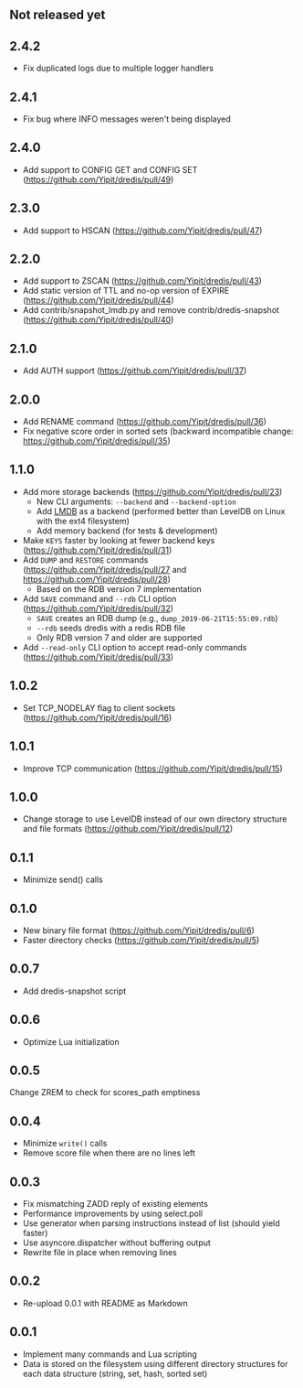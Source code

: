 ## Not released yet

## 2.4.2

* Fix duplicated logs due to multiple logger handlers

## 2.4.1

* Fix bug where INFO messages weren't being displayed

## 2.4.0

* Add support to CONFIG GET and CONFIG SET (https://github.com/Yipit/dredis/pull/49)

## 2.3.0

* Add support to HSCAN (https://github.com/Yipit/dredis/pull/47)

## 2.2.0

* Add support to ZSCAN (https://github.com/Yipit/dredis/pull/43)
* Add static version of TTL and no-op version of EXPIRE (https://github.com/Yipit/dredis/pull/44)
* Add contrib/snapshot_lmdb.py and remove contrib/dredis-snapshot (https://github.com/Yipit/dredis/pull/40)

## 2.1.0

* Add AUTH support (https://github.com/Yipit/dredis/pull/37)

## 2.0.0

* Add RENAME command (https://github.com/Yipit/dredis/pull/36)
* Fix negative score order in sorted sets (backward incompatible change: https://github.com/Yipit/dredis/pull/35)

## 1.1.0

* Add more storage backends (https://github.com/Yipit/dredis/pull/23)
  - New CLI arguments: `--backend` and `--backend-option`
  - Add [LMDB](http://www.lmdb.tech/doc/) as a backend (performed better than LevelDB on Linux with the ext4 filesystem)
  - Add memory backend (for tests & development)
* Make `KEYS` faster by looking at fewer backend keys (https://github.com/Yipit/dredis/pull/31)
* Add `DUMP` and `RESTORE` commands (https://github.com/Yipit/dredis/pull/27 and https://github.com/Yipit/dredis/pull/28)
  - Based on the RDB version 7 implementation
* Add `SAVE` command and `--rdb` CLI option (https://github.com/Yipit/dredis/pull/32)
  - `SAVE` creates an RDB dump (e.g., `dump_2019-06-21T15:55:09.rdb`)
  - `--rdb` seeds dredis with a redis RDB file
  - Only RDB version 7 and older are supported
* Add `--read-only` CLI option to accept read-only commands (https://github.com/Yipit/dredis/pull/33)

## 1.0.2

* Set TCP_NODELAY flag to client sockets (https://github.com/Yipit/dredis/pull/16)

## 1.0.1

* Improve TCP communication (https://github.com/Yipit/dredis/pull/15)

## 1.0.0

* Change storage to use LevelDB instead of our own directory structure and file formats (https://github.com/Yipit/dredis/pull/12)


## 0.1.1

* Minimize send() calls


## 0.1.0

* New binary file format (https://github.com/Yipit/dredis/pull/6)
* Faster directory checks (https://github.com/Yipit/dredis/pull/5)


## 0.0.7

* Add dredis-snapshot script

## 0.0.6

* Optimize Lua initialization


## 0.0.5

Change ZREM to check for scores_path emptiness


## 0.0.4

* Minimize `write()` calls
* Remove score file when there are no lines left


## 0.0.3

* Fix mismatching ZADD reply of existing elements
* Performance improvements by using select.poll
* Use generator when parsing instructions instead of list (should yield faster)
* Use asyncore.dispatcher without buffering output
* Rewrite file in place when removing lines


## 0.0.2

* Re-upload 0.0.1 with README as Markdown


## 0.0.1

* Implement many commands and Lua scripting
* Data is stored on the filesystem using different directory structures for each data structure (string, set, hash, sorted set)
